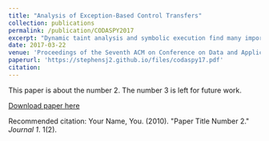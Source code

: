```yaml
---
title: "Analysis of Exception-Based Control Transfers"
collection: publications
permalink: /publication/CODASPY2017
excerpt: "Dynamic taint analysis and symbolic execution find many important applications in security-related program analyses. However, current techniques for such analyses do not take proper account of control transfers due to exceptions. As a result, they can fail to account for implicit flows arising from exception-based control transfers, leading to loss of precision and potential false negatives in analysis results. While the idea of using exceptions for obfuscating (unconditional) control transfers is well known, we are not aware of any prior work discussing the use of exceptions to implement conditional control transfers and implicit information flows. This paper demonstrates the problems that can arise in existing dynamic taint analysis and symbolic execution systems due to exception-based implicit information flows and proposes a generic architecture-agnostic solution for reasoning about the behavior of code using user-defined exception handlers. Experimental results from a prototype implementation indicate that the ideas described produce better results than current state-of-the-art systems."
date: 2017-03-22
venue: 'Proceedings of the Seventh ACM on Conference on Data and Application Security and Privacy (CODASPY)'
paperurl: 'https://stephensj2.github.io/files/codaspy17.pdf'
citation: 
---
```

This paper is about the number 2. The number 3 is left for future work.

[Download paper here](http://academicpages.github.io/files/paper2.pdf)

Recommended citation: Your Name, You. (2010). "Paper Title Number 2." <i>Journal 1</i>. 1(2).
